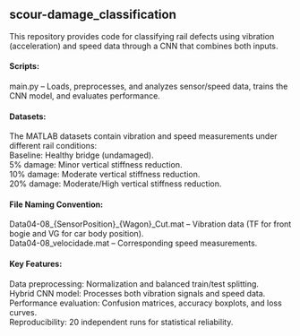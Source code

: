 ## scour-damage_classification

This repository provides code for classifying rail defects using vibration (acceleration) and speed data through a CNN that combines both inputs.

#### Scripts:

main.py – Loads, preprocesses, and analyzes sensor/speed data, trains the CNN model, and evaluates performance.

#### Datasets:
The MATLAB datasets contain vibration and speed measurements under different rail conditions:\
Baseline: Healthy bridge (undamaged).\
5% damage: Minor vertical stiffness reduction.\
10% damage: Moderate vertical stiffness reduction.\
20% damage: Moderate/High vertical stiffness reduction.

#### File Naming Convention:
Data04-08_{SensorPosition}_{Wagon}_Cut.mat – Vibration data (TF for front bogie and VG for car body position).\
Data04-08_velocidade.mat – Corresponding speed measurements.

#### Key Features:

Data preprocessing: Normalization and balanced train/test splitting.\
Hybrid CNN model: Processes both vibration signals and speed data.\
Performance evaluation: Confusion matrices, accuracy boxplots, and loss curves.\
Reproducibility: 20 independent runs for statistical reliability.
